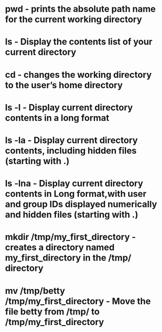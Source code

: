 # pwd - prints the absolute path name for the current working directory
# ls - Display the contents list of your current directory
# cd  - changes the working directory to the user’s home directory
# ls -l - Display current directory contents in a long format
# ls -la - Display current directory contents, including hidden files (starting with .)
# ls -lna - Display current directory contents in Long format,with user and group IDs displayed numerically and hidden files (starting with .)
# mkdir /tmp/my_first_directory - creates a directory named my_first_directory in the /tmp/ directory
# mv /tmp/betty /tmp/my_first_directory - Move the file betty from /tmp/ to /tmp/my_first_directory
